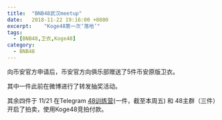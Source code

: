 ```yaml
---
title:  "BNB48武汉meetup"
date:   2018-11-22 19:16:00 +0800
excerpt:	"Koge48第一次‘落地’"
tags:
  - [BNB48,卫衣,Koge48]
category:
  - BNB48
---
```

向币安官方申请后，币安官方向俱乐部赠送了5件币安原版卫衣。

其中一件此前在微博进行了转发抽奖活动。

其余四件于 11/21 在Telegram [48训练营](https://t.me/bnb48club_cn)(一件，截至本周五) 和 48主群（三件）开启了拍卖，使用Koge48竞拍付款。
